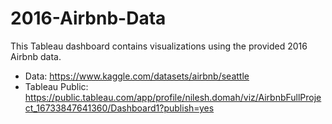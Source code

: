 # 2016-Airbnb-Data
This Tableau dashboard contains visualizations using the provided 2016 Airbnb data. 
- Data: https://www.kaggle.com/datasets/airbnb/seattle
- Tableau Public: https://public.tableau.com/app/profile/nilesh.domah/viz/AirbnbFullProject_16733847641360/Dashboard1?publish=yes
